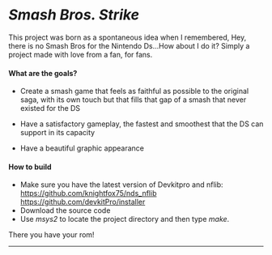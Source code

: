 # ***Smash Bros. Strike***

This project was born as a spontaneous idea when I remembered, Hey, there is no Smash Bros for the Nintendo Ds...How about I do it?
Simply a project made with love from a fan, for fans.

#### What are the goals?


- Create a smash game that feels as faithful as possible to the original saga, with its own touch but that fills that gap of a smash that never existed for the DS

- Have a satisfactory gameplay, the fastest and smoothest that the DS can support in its capacity 

- Have a beautiful graphic appearance

#### How to build

- Make sure you have the latest version of Devkitpro and nflib:
https://github.com/knightfox75/nds_nflib
https://github.com/devkitPro/installer
- Download the source code
- Use *msys2* to locate the project directory and then type *make*.

There you have your rom!

------------
